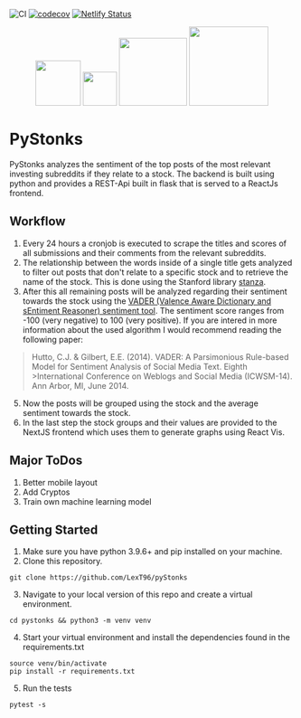 ![CI](https://github.com/LexT96/pyStonks/actions/workflows/ci.yml/badge.svg) [![codecov](https://codecov.io/gh/LexT96/pyStonks/branch/main/graph/badge.svg?token=TNN1YQK16S)](https://codecov.io/gh/LexT96/pyStonks) [![Netlify Status](https://api.netlify.com/api/v1/badges/d84f1d0e-08ae-4c42-a30c-9b1294c9dad9/deploy-status)](https://app.netlify.com/sites/cranky-agnesi-a8667c/deploys)

<p align="center">
    <img src="https://upload.wikimedia.org/wikipedia/commons/8/8e/Nextjs-logo.svg" width="80px"/>
    <img src="https://upload.wikimedia.org/wikipedia/commons/4/4c/Typescript_logo_2020.svg" width="60px"/>
    <img src="https://upload.wikimedia.org/wikipedia/commons/3/3c/Flask_logo.svg" width="120px">
    <img src="https://webimages.mongodb.com/_com_assets/cms/MongoDB_Logo_FullColorBlack_RGB-4td3yuxzjs.png?auto=format%2Ccompress" width="140px"/>
</p>

# PyStonks
PyStonks analyzes the sentiment of the top posts of the most relevant investing subreddits if they relate to a stock. The backend is built using python and provides a REST-Api built in flask that is served to a ReactJs frontend.

## Workflow
1. Every 24 hours a cronjob is executed to scrape the titles and scores of all submissions and their comments from the relevant subreddits.
2. The relationship between the words inside of a single title gets analyzed to filter out posts that don't relate to a specific stock and to retrieve the name of the stock. This is done using the Stanford library <a href="https://github.com/stanfordnlp/stanza">stanza</a>.
3. After this all remaining posts will be analyzed regarding their sentiment towards the stock using the <a href="https://github.com/cjhutto/vaderSentiment">VADER (Valence Aware Dictionary and sEntiment Reasoner) sentiment tool</a>. The sentiment score ranges from -100 (very negative) to 100 (very positive). If you are intered in more information about the used algorithm I would recommend reading the following paper:
>Hutto, C.J. & Gilbert, E.E. (2014). VADER: A Parsimonious Rule-based Model for Sentiment Analysis of Social Media Text. Eighth   >International Conference on Weblogs and Social Media (ICWSM-14). Ann Arbor, MI, June 2014.
5. Now the posts will be grouped using the stock and the average sentiment towards the stock.
6. In the last step the stock groups and their values are provided to the NextJS frontend which uses them to generate graphs using React Vis.


## Major ToDos
1. Better mobile layout
1. Add Cryptos
2. Train own machine learning model

## Getting Started
1. Make sure you have python 3.9.6+ and pip installed on your machine.
2. Clone this repository.
``` 
git clone https://github.com/LexT96/pyStonks
```
3. Navigate to your local version of this repo and create a virtual environment.
```
cd pystonks && python3 -m venv venv
```
4. Start your virtual environment and install the dependencies found in the requirements.txt
```
source venv/bin/activate
pip install -r requirements.txt 
```
5. Run the tests
```
pytest -s
```
